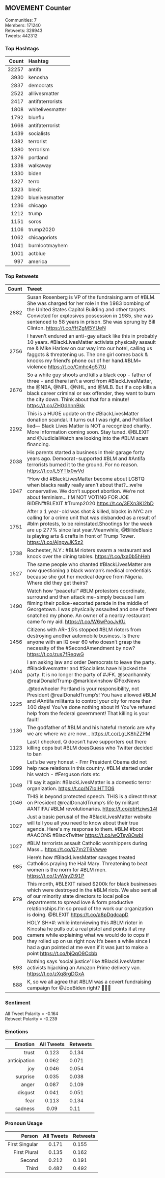 
## MOVEMENT Counter

Communities: 7  
Members: 171240  
Retweets: 326943  
Tweets: 442312

### Top Hashtags

| Count | Hashtag |
|------:|:------|
| 32257 | antifa |
| 3930 | kenosha |
| 2837 | democrats |
| 2522 | alllivesmatter |
| 2417 | antifaterrorists |
| 1808 | whitelivesmatter |
| 1792 | blueflu |
| 1668 | antifaterrorist |
| 1439 | socialists |
| 1382 | terrorist |
| 1380 | terrorism |
| 1376 | portland |
| 1338 | walkaway |
| 1330 | biden |
| 1327 | terro |
| 1323 | blexit |
| 1290 | bluelivesmatter |
| 1236 | chicago |
| 1212 | trump |
| 1151 | soros |
| 1106 | trump2020 |
| 1062 | chicagoriots |
| 1041 | burnlootmayhem |
| 1001 | actblue |
| 997 | america |


### Top Retweets

| Count | Tweet |
|------:|:------|
| 2882 | Susan Rosenberg is VP of the fundraising arm of #BLM. She was charged for her role in the 1983 bombing of the United States Capitol Building and other targets. Convicted for explosives possession in 1985, she was sentenced to 58 years in prison. She was sprung by Bill Clinton. https://t.co/fHZgM5YUeN |
| 2756 | I haven’t endured an anti-gay attack like this in probably 10 years. #BlackLivesMatter activists physically assault me &amp; Mike Harlow on our way into our hotel, calling us faggots &amp; threatening us. The one girl comes back &amp; knocks my friend’s phone out of her hand.#BLM= violence https://t.co/Cmhc4g57tU |
| 2676 | So a white guy shoots and kills a black cop - father of three - and there isn’t a word from #BlackLivesMatter, the @NBA, @NFL, @NHL, and @MLB. But if a cop kills a black career criminal or sex offender, they want to burn the city down. Think about that for a minute! https://t.co/ZHGdhnnBkk |
| 2292 | This is a HUGE update on the #BlackLivesMatter donation scandal. It turns out I was right, and Politifact lied— Black Lives Matter is NOT a recognized charity. More information coming soon. Stay tuned. @BLEXIT and @JudicialWatch are looking into the #BLM scam financing. |
| 2038 | His parents started a business in their garage forty years ago. Democrat-supported #BLM and  #Antifa terrorists burned it to the ground. For no reason.   https://t.co/L5YTlx0wVd |
| 1947 | “How did #BlackLivesMatter become about LGBTQ when blacks really really aren’t about that?...we’re conservative. We don’t support abortion. We’re not about feminism... I’M NOT VOTING FOR JOE BIDEN”#BLEXIT #Trump2020 https://t.co/3EXn3KI2bD |
| 1751 | After a 1 year-old was shot &amp; killed, blacks in NYC are calling for a crime unit that was disbanded as a result of #blm protests, to be reinstated.Shootings for the week are up 277% since last year.Meanwhile, @BilldeBlasio is playing arts &amp; crafts in front of Trump Tower. https://t.co/AjnpwJK5z2 |
| 1738 | Rochester, N.Y.: #BLM rioters swarm a restaurant and knock over the dining tables. https://t.co/lxa0b5hHeh |
| 1527 | The same people who chanted #BlackLivesMatter are now questioning a black woman’s medical credentials because she got her medical degree from Nigeria. Where did they get theirs? |
| 1490 | Watch how “peaceful” #BLM protestors coordinate, surround and then attack me-simply because I am filming their police-escorted parade in the middle of Georgetown. I was physically assaulted and one of them snatched my phone. An owner of a nearby restaurant came fo my aid. https://t.co/W6wPooJvKU |
| 1456 | Citizens with AR-15’s stopped #BLM rioters from destroying another automobile business. Is there anyone with an IQ over 60 who doesn’t grasp the necessity of the #SecondAmendment by now? https://t.co/zus7fReqwG |
| 1404 | I am asking law and order Democrats to leave the party. #Blacklivesmatter and #Socialists have hijacked the party. It is no longer the party of #JFK.  @seanhannity @realDonaldTrump @marklevinshow @FoxNews |
| 1225 | .@tedwheeler Portland is your responsibility, not President @realDonaldTrump’s! You have allowed #BLM and #Antifa militants to control your city for more than 100 days! You’ve done nothing about it! You’ve refused help from the federal government! That killing is your fault! |
| 1136 | The godfather of #BLM and his hateful rhetoric are why we are where we are now... https://t.co/LgLK8hZZPM |
| 1123 | Last I checked, Q doesn’t have supporters out there killing cops but #BLM doesGuess who Twitter decided to ban |
| 1099 | Let’s be very honest - Fmr President Obama did not help race relations in this country. #BLM started under his watch - #Ferguson riots etc |
| 1049 | I'll say it again: #BlackLivesMatter is a domestic terror organization. https://t.co/N7lolHTTO6 |
| 1046 | THIS is beyond protected  speech. THIS is a direct threat on President @realDonaldTrump’s life by militant #ANTIFA/ #BLM revolutionaries. https://t.co/pbHziws14l |
| 1027 | Just a basic perusal of the #BlackLivesMatter website will tell you all you need to know about their true agenda. Here's my response to them. #BLM #bcot #AACONS #BlackTwitter https://t.co/wQTsy8Owbl |
| 1027 | #BLM terrorists assault Catholic worshippers during Mass...  https://t.co/Q7m2T6Vwwe |
| 985 | Here’s how #BlackLivesMatter savages treated Catholics praying the Hail Mary. Threatening to beat women is the norm for #BLM men. https://t.co/1yWsyZt91P |
| 979 | This month, #BLEXIT raised $200k for black businesses which were destroyed in the #BLM riots. We also sent all of our minority state directors to local police departments to spread love &amp; form productive relationships.I’m so proud of the work our organization is doing. @BLEXIT https://t.co/a8pDqdcapD |
| 908 | HOLY SH*#: while interviewing this #BLM rioter in Kinosha he pulls out a real pistol and points it at my camera while explaining what we would do to cops if they rolled up on us right now It’s been a while since I had a gun pointed at me even if it was just to make a point https://t.co/hjQqO9Ccbb |
| 893 | Nothing says ‘social justice’ like #BlackLivesMatter activists hijacking an Amazon Prime delivery van. https://t.co/zXq8rgDGxA |
| 888 | K, so we all agree that #BLM was a covert fundraising campaign for @JoeBiden right? 💁🏼‍♀️ |


### Sentiment

All Tweet Polarity = -0.164  
Retweet Polarity = -0.239

### Emotions

| Emotion | All Tweets | Retweets |
|------:|:------:|:-------|
| trust | 0.123 | 0.134 |
| anticipation | 0.062 | 0.071 |
| joy | 0.046 | 0.054 |
| surprise | 0.035 | 0.038 |
| anger | 0.087 | 0.109 |
| disgust | 0.041 | 0.051 |
| fear | 0.113 | 0.134 |
| sadness | 0.09 | 0.11 |


### Pronoun Usage

| Person | All Tweets | Retweets |
|------:|:------:|:-------|
| First Singular | 0.171 | 0.155 |
| First Plural | 0.135 | 0.162 |
| Second | 0.212 | 0.191 |
| Third | 0.482 | 0.492 |


